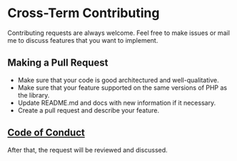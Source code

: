 # Cross-Term Contributing

Contributing requests are always welcome. Feel free to make issues or mail me to discuss features that you want to implement.

## Making a Pull Request
- Make sure that your code is good architectured and well-qualitative.
- Make sure that your feature supported on the same versions of PHP as the library.
- Update README.md and docs with new information if it necessary.
- Create a pull request and describe your feature.

## [Code of Conduct](https://github.com/yehorbk/cross-term/blob/master/.github/CODE_OF_CONDUCT.md)

After that, the request will be reviewed and discussed.
